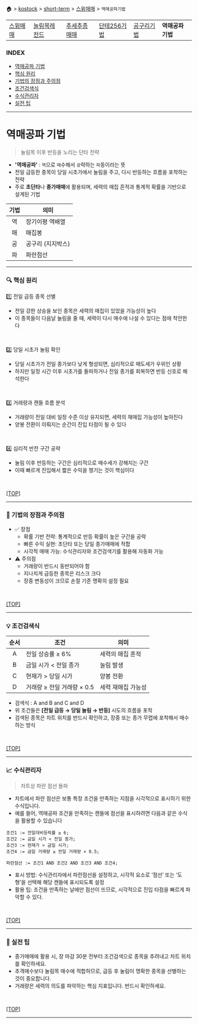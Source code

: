 🏠 > [kostock](../../) > [short-term](../) > [스윙매매](./) > `역매공파기법`
<!-- https://www.youtube.com/playlist?list=PLYoNND5p81l2cEc_jRMDobRkFGiqPoF2a -->

<table>
  <tr>
    <td><a href="../">스윙매매</a></td>
    <td><a href="../눌림목레전드/" >눌림목레전드</a></td>
    <td><a href="../추세추종매매/" >추세추종매매</a></td>
    <td><a href="../단테256기법/" >단테256기법</a></td>
    <td><a href="../공구리기법/" >공구리기법</a></td>
    <td><b href="../역매공파기법/" >역매공파기법</b></td>
  </tr>
</table>

### INDEX
- [역매공파 기법](#역매공파-기법)
- [핵심 원리](#-핵심-원리)
- [기법의 장점과 주의점](#-기법의-장점과-주의점)
- [조건검색식](#-조건검색식)
- [수식관리자](#-수식관리자)
- [실전 팁](#-실전-팁)

---
# 역매공파 기법
> 눌림목 이후 반등을 노리는 단타 전략
- **'역매공파'** : `역`으로 `매`수해서 `공`략하는 `파`동이라는 뜻
- 전일 급등한 종목이 당일 시초가에서 눌림을 주고, 다시 반등하는 흐름을 포착하는 전략
- 주로 **초단타**나 **종가매매**에 활용되며, 세력의 매집 흔적과 통계적 확률을 기반으로 설계된 기법
 
| 기법 | 의미 | 
|:---:|------|
| 역 | 장기이평 역배열   |
| 매 | 매집봉           |
| 공 | 공구리 (지지박스) |
| 파 | 파란점선         |

---
### 🔍 핵심 원리
1️⃣ 전일 급등 종목 선별
- 전일 강한 상승을 보인 종목은 세력의 매집이 있었을 가능성이 높다
- 이 종목들이 다음날 눌림을 줄 때, 세력이 다시 매수에 나설 수 있다는 점에 착안한다
<br/>

2️⃣ 당일 시초가 눌림 확인
- 당일 시초가가 전일 종가보다 낮게 형성되면, 심리적으로 매도세가 우위인 상황
- 하지만 일정 시간 이후 시초가를 돌파하거나 전일 종가를 회복하면 반등 신호로 해석한다
<br/>

3️⃣ 거래량과 캔들 흐름 분석
- 거래량이 전일 대비 일정 수준 이상 유지되면, 세력의 재매집 가능성이 높아진다
- 양봉 전환이 이뤄지는 순간이 진입 타점이 될 수 있다
<br/>

4️⃣ 심리적 반전 구간 공략
- 눌림 이후 반등하는 구간은 심리적으로 매수세가 강해지는 구간
- 이때 빠르게 진입해서 짧은 수익을 챙기는 것이 핵심이다
<br/>

[[TOP]](#index)

---
### 🧠 기법의 장점과 주의점
- ✅ 장점
  - 확률 기반 전략: 통계적으로 반등 확률이 높은 구간을 공략
  - 빠른 수익 실현: 초단타 또는 당일 종가매매에 적합
  - 시각적 매매 가능: 수식관리자와 조건검색기를 활용해 자동화 가능
- ⚠️ 주의점
  - 거래량이 반드시 동반되어야 함
  - 지나치게 급등한 종목은 리스크 크다
  - 장중 변동성이 크므로 손절 기준 명확히 설정 필요

<br/>

[[TOP]](#index)

---
### 💡 조건검색식
| 순서 | 조건 | 의미 |
|:---:|--------|---------|
| A | 전일 상승률 ≥ 6%      | 세력의 매집 흔적 |
| B | 금일 시가 < 전일 종가  | 눌림 발생       |
| C | 현재가 > 당일 시가     | 양봉 전환       |
| D | 거래량 ≥ 전일 거래량 × 0.5 | 세력 재매집 가능성 |

- 검색식 :  A and B and C and D 
- 위 조건들은 **[전일 급등 → 당일 눌림 → 반등]** 시도의 흐름을 포착 
- 검색된 종목은 차트 위치를 반드시 확인하고, 장중 또는 종가 무렵에 포착해서 매수하는 방식
<br/>

[[TOP]](#index)

---
### 📈 수식관리자 
> 차트상 파란 점선 돌파
- 차트에서 파란 점선은 보통 특정 조건을 만족하는 지점을 시각적으로 표시하기 위한 수식입니다. 
- 예를 들어, 역매공파 조건을 만족하는 캔들에 점선을 표시하려면 다음과 같은 수식을 활용할 수 있습니다

```shell
조건1 := 전일대비등락률 ≥ 6;
조건2 := 금일 시가 < 전일 종가;
조건3 := 현재가 > 금일 시가;
조건4 := 금일 거래량 ≥ 전일 거래량 × 0.5;

파란점선 := 조건1 AND 조건2 AND 조건3 AND 조건4;
```
- 표시 방법: 수식관리자에서 파란점선을 설정하고, 시각적 요소로 ‘점선’ 또는 ‘도형’을 선택해 해당 캔들에 표시되도록 설정
- 활용 팁: 조건을 만족하는 날에만 점선이 뜨므로, 시각적으로 진입 타점을 빠르게 파악할 수 있다.
<br/>

[[TOP]](#index)

---
### 🧠 실전 팁
- 종가매매에 활용 시, 장 마감 30분 전부터 조건검색으로 종목을 추려내고 차트 위치를 확인하세요.
- 추격매수보다 눌림목 매수에 적합하므로, 급등 후 눌림이 명확한 종목을 선별하는 것이 중요합니다.
- 거래량은 세력의 의도를 파악하는 핵심 지표입니다. 반드시 확인하세요.

<br/>

[[TOP]](#index)

---
